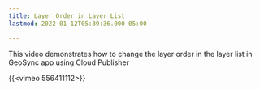 ```yaml
---
title: Layer Order in Layer List
lastmod: 2022-01-12T05:39:36.000-05:00

---
```

This video demonstrates how to change the layer order in the layer list in GeoSync app using Cloud Publisher

{{<vimeo 556411112>}}